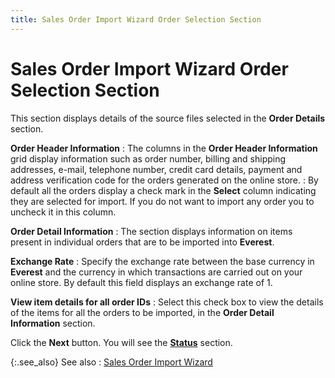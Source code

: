 ```yaml
---
title: Sales Order Import Wizard Order Selection Section
---
```


# Sales Order Import Wizard Order Selection Section


This section displays details of the source files selected in the **Order Details** section.


**Order Header Information**
: The columns in the **Order 
 Header Information** grid display information such as order number,  billing and shipping addresses, e-mail, telephone number, credit card  details, payment and address verification code for the orders generated  on the online store.
: By default all the orders display a check mark in  the **Select** column indicating they  are selected for import. If you do not want to import any order you to  uncheck it  in this column.


**Order Detail Information**
: The section displays information on items present  in individual orders that are to be imported into **Everest**.


**Exchange Rate**
: Specify the exchange rate between the base currency  in **Everest** and the currency in  which transactions are carried out on your online store. By default this  field displays an exchange rate of 1.


**View item details for all order IDs**
: Select this check box to view the details of the  items for all the orders to be imported, in the **Order 
 Detail Information** section.


Click the **Next** button. You will  see the [**Status**]({{site.utl_baseurl}}/db-utils/so-import/wizard/yahoo_import_wizard_status_section.html)  section.


{:.see_also}
See also
: [Sales  Order Import Wizard]({{site.utl_baseurl}}/db-utils/so-import/wizard/orders_import_to_everest_profile_yahoo_import_utility_content.html)
